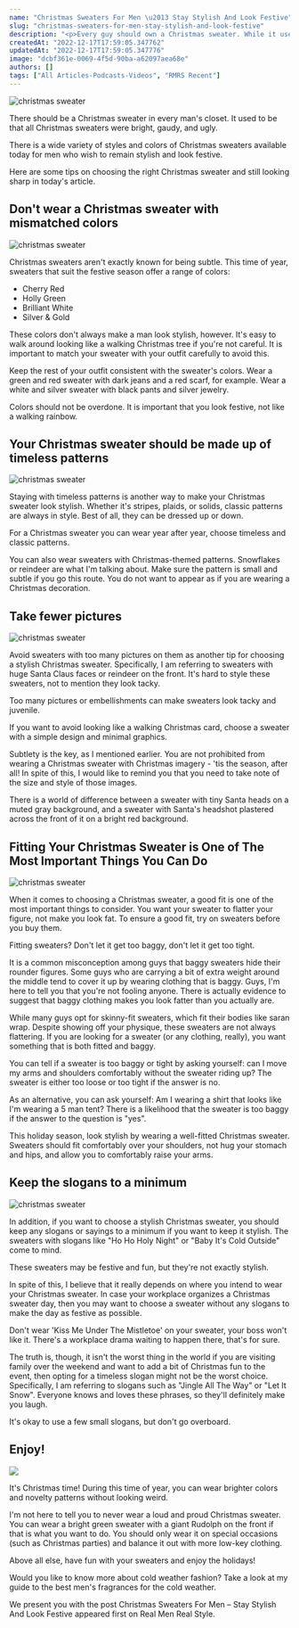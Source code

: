 ```yaml
---
name: "Christmas Sweaters For Men \u2013 Stay Stylish And Look Festive"
slug: "christmas-sweaters-for-men-stay-stylish-and-look-festive"
description: "<p>Every guy should own a Christmas sweater. While it used to be the case that all Christmas sweaters were too bright, gaudy, and downright ugly, this is no longer the case. These days, there are many different styles of Christmas sweaters available for men who want to stay stylish and look festive. In today's article,&#8230;</p>\n<p>The post <a rel=\"nofollow\" href=\"https://www.realmenrealstyle.com/christmas-sweater-men/\">Christmas Sweaters For Men &#8211; Stay Stylish And Look Festive</a> appeared first on <a rel=\"nofollow\" href=\"https://www.realmenrealstyle.com\">Real Men Real Style</a>.</p>\n"
createdAt: "2022-12-17T17:59:05.347762"
updatedAt: "2022-12-17T17:59:05.347776"
image: "dcbf361e-0069-4f5d-90ba-a62097aea68e"
authors: []
tags: ["All Articles-Podcasts-Videos", "RMRS Recent"]
---
```

![christmas sweater](dcbf361e-0069-4f5d-90ba-a62097aea68e)

There should be a Christmas sweater in every man's closet. It used to be that all Christmas sweaters were bright, gaudy, and ugly. 

There is a wide variety of styles and colors of Christmas sweaters available today for men who wish to remain stylish and look festive. 

Here are some tips on choosing the right Christmas sweater and still looking sharp in today's article.

Don't wear a Christmas sweater with mismatched colors
-----------------------------------------------------

![christmas sweater](9996f502-23e7-4e71-94ab-ce6a4c82713f)

Christmas sweaters aren't exactly known for being subtle. This time of year, sweaters that suit the festive season offer a range of colors:

* Cherry Red
* Holly Green
* Brilliant White
* Silver & Gold

These colors don't always make a man look stylish, however. It's easy to walk around looking like a walking Christmas tree if you're not careful. It is important to match your sweater with your outfit carefully to avoid this.

Keep the rest of your outfit consistent with the sweater's colors. Wear a green and red sweater with dark jeans and a red scarf, for example. Wear a white and silver sweater with black pants and silver jewelry.

Colors should not be overdone. It is important that you look festive, not like a walking rainbow.

Your Christmas sweater should be made up of timeless patterns
-------------------------------------------------------------

![christmas sweater](4733611c-8b00-4d63-b72f-445878372cfa)

Staying with timeless patterns is another way to make your Christmas sweater look stylish. Whether it's stripes, plaids, or solids, classic patterns are always in style. Best of all, they can be dressed up or down.

For a Christmas sweater you can wear year after year, choose timeless and classic patterns.

You can also wear sweaters with Christmas-themed patterns. Snowflakes or reindeer are what I'm talking about. Make sure the pattern is small and subtle if you go this route. You do not want to appear as if you are wearing a Christmas decoration.

Take fewer pictures
-------------------

![christmas sweater](533a7508-9c35-4813-95fd-90108f1ca7a8)

Avoid sweaters with too many pictures on them as another tip for choosing a stylish Christmas sweater. Specifically, I am referring to sweaters with huge Santa Claus faces or reindeer on the front. It's hard to style these sweaters, not to mention they look tacky.

Too many pictures or embellishments can make sweaters look tacky and juvenile.

If you want to avoid looking like a walking Christmas card, choose a sweater with a simple design and minimal graphics.

Subtlety is the key, as I mentioned earlier. You are not prohibited from wearing a Christmas sweater with Christmas imagery - 'tis the season, after all! In spite of this, I would like to remind you that you need to take note of the size and style of those images. 

There is a world of difference between a sweater with tiny Santa heads on a muted gray background, and a sweater with Santa's headshot plastered across the front of it on a bright red background.

Fitting Your Christmas Sweater is One of The Most Important Things You Can Do
-----------------------------------------------------------------------------

![christmas sweater](76ba8094-1363-4ecf-bd81-d985a46bcea6)

When it comes to choosing a Christmas sweater, a good fit is one of the most important things to consider. You want your sweater to flatter your figure, not make you look fat. To ensure a good fit, try on sweaters before you buy them.

Fitting sweaters? Don't let it get too baggy, don't let it get too tight.

It is a common misconception among guys that baggy sweaters hide their rounder figures. Some guys who are carrying a bit of extra weight around the middle tend to cover it up by wearing clothing that is baggy. Guys, I'm here to tell you that you're not fooling anyone. There is actually evidence to suggest that baggy clothing makes you look fatter than you actually are.

While many guys opt for skinny-fit sweaters, which fit their bodies like saran wrap. Despite showing off your physique, these sweaters are not always flattering. If you are looking for a sweater (or any clothing, really), you want something that is both fitted and baggy.

You can tell if a sweater is too baggy or tight by asking yourself: can I move my arms and shoulders comfortably without the sweater riding up? The sweater is either too loose or too tight if the answer is no.

As an alternative, you can ask yourself: Am I wearing a shirt that looks like I'm wearing a 5 man tent? There is a likelihood that the sweater is too baggy if the answer to the question is "yes".

This holiday season, look stylish by wearing a well-fitted Christmas sweater. Sweaters should fit comfortably over your shoulders, not hug your stomach and hips, and allow you to comfortably raise your arms.

Keep the slogans to a minimum
-----------------------------

![christmas sweater](40d1de92-197c-4feb-841f-1b41a38bf595)

In addition, if you want to choose a stylish Christmas sweater, you should keep any slogans or sayings to a minimum if you want to keep it stylish. The sweaters with slogans like "Ho Ho Holy Night" or "Baby It's Cold Outside" come to mind.

These sweaters may be festive and fun, but they're not exactly stylish.

In spite of this, I believe that it really depends on where you intend to wear your Christmas sweater. In case your workplace organizes a Christmas sweater day, then you may want to choose a sweater without any slogans to make the day as festive as possible. 

Don't wear 'Kiss Me Under The Mistletoe' on your sweater, your boss won't like it. There's a workplace drama waiting to happen there, that's for sure.

The truth is, though, it isn't the worst thing in the world if you are visiting family over the weekend and want to add a bit of Christmas fun to the event, then opting for a timeless slogan might not be the worst choice. Specifically, I am referring to slogans such as "Jingle All The Way" or "Let It Snow". Everyone knows and loves these phrases, so they'll definitely make you laugh. 

It's okay to use a few small slogans, but don't go overboard.

Enjoy!
------

![](54d4ac07-7373-4ba9-bb57-32d1db45be2d)

It's Christmas time! During this time of year, you can wear brighter colors and novelty patterns without looking weird.

I'm not here to tell you to never wear a loud and proud Christmas sweater. You can wear a bright green sweater with a giant Rudolph on the front if that is what you want to do. You should only wear it on special occasions (such as Christmas parties) and balance it out with more low-key clothing.

Above all else, have fun with your sweaters and enjoy the holidays!

Would you like to know more about cold weather fashion? Take a look at my guide to the best men's fragrances for the cold weather.

We present you with the post Christmas Sweaters For Men – Stay Stylish And Look Festive appeared first on Real Men Real Style.

